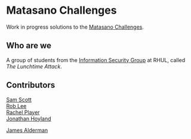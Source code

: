 # Matasano Challenges

Work in progress solutions to the [Matasano
Challenges](http://cryptopals.com/).

## Who are we

A group of students from the [Information Security
Group](https://www.royalholloway.ac.uk/isg/home.aspx) at RHUL, 
called *The Lunchtime Attack*.

## Contributors

[Sam Scott](https://github.com/samscott89/)  
[Rob Lee](https://github.com/rpl226/)  
[Rachel Player](https://github.com/rachelplayer)  
[Jonathan Hoyland](https://github.com/jhoyla)

[James Alderman](https://github.com/jamesalderman)


